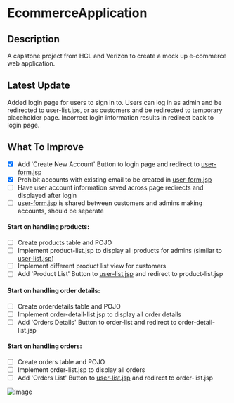 # EcommerceApplication
## Description
A capstone project from HCL and Verizon to create a mock up e-commerce web application. 
## Latest Update
Added login page for users to sign in to. Users can log in as admin and be redirected to user-list.jps,
or as customers and be redirected to temporary placeholder page. Incorrect login information results in redirect back to login page.
## What To Improve
- [x] Add 'Create New Account' Button to login page and redirect to [user-form.jsp](/WebContent/user-form.jsp)
- [x] Prohibit accounts with existing email to be created in [user-form.jsp](/WebContent/user-form.jsp)
- [ ] Have user account information saved across page redirects and displayed after login
- [ ] [user-form.jsp](/WebContent/user-form.jsp) is shared between customers and admins making accounts, should be seperate
#### Start on handling products:
- [ ] Create products table and POJO
- [ ] Implement product-list.jsp to display all products for admins (similar to [user-list.jsp](/WebContent/user-list.jsp))
- [ ] Implement different product list view for customers
- [ ] Add 'Product List' Button to [user-list.jsp](/WebContent/user-list.jsp) and redirect to product-list.jsp
#### Start on handling order details:
- [ ] Create orderdetails table and POJO
- [ ] Implement order-detail-list.jsp to display all order details
- [ ] Add 'Orders Details' Button to order-list and redirect to order-detail-list.jsp
#### Start on handling orders:
- [ ] Create orders table and POJO
- [ ] Implement order-list.jsp to display all orders
- [ ] Add 'Orders List' Button to [user-list.jsp](/WebContent/user-list.jsp) and redirect to order-list.jsp

![image](https://user-images.githubusercontent.com/72631106/177692494-c1110d05-a230-441d-88e2-43facbbf8cf3.png)

